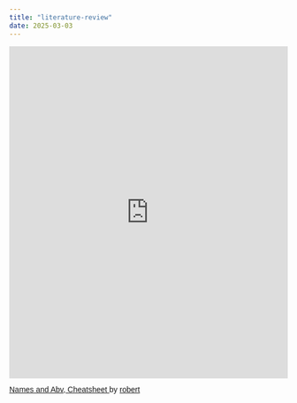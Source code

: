```yaml
---
title: "literature-review"
date: 2025-03-03
---
```

<iframe class="scribd_iframe_embed" title="Names and Abv, Cheatsheet" src="https://www.scribd.com/embeds/835004099/content?start_page=1&view_mode=scroll&access_key=key-xlR6XuOIliJc8KZ5A7TY&scribd_rebrand=true" tabindex="0" data-auto-height="true" data-aspect-ratio="0.7729220222793488" scrolling="no" width="100%" height="600" frameborder="0" ></iframe> <p style="margin: 12px auto 6px auto; font-family: Helvetica,Arial,Sans-serif; font-size: 14px; line-height: normal; display: block;"> <a title="View Names and Abv, Cheatsheet on Scribd" href="https://www.scribd.com/document/835004099/Names-and-Abv-Cheatsheet#from_embed" style="text-decoration: underline;"> Names and Abv, Cheatsheet </a> by <a title="View robert's profile on Scribd" href="https://www.scribd.com/user/282821644/robert#from_embed" style="text-decoration: underline;" > robert </a> </p> 
